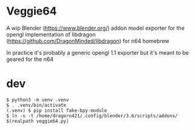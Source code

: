 # Veggie64

A wip Blender (https://www.blender.org/) addon model exporter for the opengl implementation of libdragon (https://github.com/DragonMinded/libdragon) for n64 homebrew

In practice it's probably a generic opengl 1.1 exporter but it's meant to be geared for the n64

# dev

```
$ python3 -m venv .venv
$ . .venv/bin/activate
(.venv) $ pip install fake-bpy-module
$ ln -s -t /home/dragorn421/.config/blender/3.6/scripts/addons/ $(realpath veggie64.py)
```